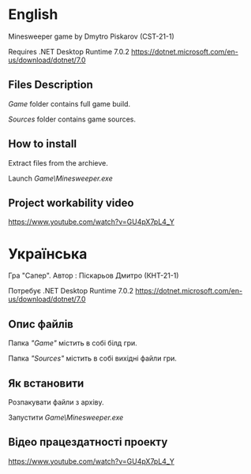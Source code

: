 # English
Minesweeper game by Dmytro Piskarov (CST-21-1)

Requires .NET Desktop Runtime 7.0.2
https://dotnet.microsoft.com/en-us/download/dotnet/7.0

## Files Description
*Game* folder contains full game build.

*Sources* folder contains game sources.

## How to install
Extract files from the archieve.

Launch *Game\Minesweeper.exe*

## Project workability video
https://www.youtube.com/watch?v=GU4pX7pL4_Y

# Українська
Гра "Сапер". Автор : Піскарьов Дмитро (КНТ-21-1)

Потребує .NET Desktop Runtime 7.0.2
https://dotnet.microsoft.com/en-us/download/dotnet/7.0

## Опис файлів
Папка *"Game"* містить в собі білд гри.

Папка *"Sources"* містить в собі вихідні файли гри.

## Як встановити
Розпакувати файли з архіву.

Запустити *Game\Minesweeper.exe*

## Відео працездатності проекту
https://www.youtube.com/watch?v=GU4pX7pL4_Y
